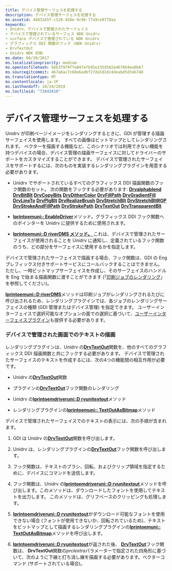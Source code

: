 ```yaml
---
title: デバイス管理サーフェスを処理する
description: デバイス管理サーフェスを処理する
ms.assetid: 4403165f-c528-450e-9c96-77a9ce0778aa
keywords:
- Unidrv、デバイスで管理されたサーフェイス
- デバイスで管理されているサーフェス WDK Unidrv
- surface デバイスで管理されている WDK Unidrv
- グラフィックス DDI 関数のフック (WDK Unidrv)
- DrvTextOut
- Unidrv WDK 印刷
ms.date: 04/20/2017
ms.localizationpriority: medium
ms.openlocfilehash: b6b3f979ffe047efb92e335d582e4678b4ea8b67
ms.sourcegitcommit: 4b7a6ac7c68e6ad6f27da5d1dc4deabd5d34b748
ms.translationtype: MT
ms.contentlocale: ja-JP
ms.lasthandoff: 10/24/2019
ms.locfileid: "72843410"
---
```

# <a name="handling-device-managed-surfaces"></a>デバイス管理サーフェスを処理する





Unidrv が印刷ページイメージをレンダリングするときに、GDI が管理する描画サーフェイスを使用します。 すべての画像はビットマップとしてレンダリングされます。 ベクターを描画する機能など、このシナリオでは利用できない機能を持つデバイスの場合、デバイス管理の描画サーフェイスに対してドライバーのサポートをカスタマイズすることができます。 デバイスで管理されたサーフェイスをサポートするには、次のものを実装するレンダリングプラグインを用意する必要があります。

-   Unidrv でサポートされているすべてのグラフィックス DDI 描画関数のフック関数のセット。 次の関数をフックする必要があります: [**Drvalphablend**](https://docs.microsoft.com/windows/desktop/api/winddi/nf-winddi-drvalphablend)
    [**DrvBitBlt**](https://docs.microsoft.com/windows/desktop/api/winddi/nf-winddi-drvbitblt)
    [**DrvCopyBits**](https://docs.microsoft.com/windows/desktop/api/winddi/nf-winddi-drvcopybits)
    [**DrvDitherColor**](https://docs.microsoft.com/windows/desktop/api/winddi/nf-winddi-drvdithercolor)
    [**DrvFillPath**](https://docs.microsoft.com/windows/desktop/api/winddi/nf-winddi-drvfillpath)
    [**DrvGradientFill**](https://docs.microsoft.com/windows/desktop/api/winddi/nf-winddi-drvgradientfill)
    [**DrvLineTo**](https://docs.microsoft.com/windows/desktop/api/winddi/nf-winddi-drvlineto)
    [**DrvPlgBlt**](https://docs.microsoft.com/windows/desktop/api/winddi/nf-winddi-drvplgblt)
    [**DrvRealizeBrush**](https://docs.microsoft.com/windows/desktop/api/winddi/nf-winddi-drvrealizebrush)
    [**DrvStretchBlt**](https://docs.microsoft.com/windows/desktop/api/winddi/nf-winddi-drvstretchblt)
    [**DrvStretchBltROP**](https://docs.microsoft.com/windows/desktop/api/winddi/nf-winddi-drvstretchbltrop)
    [**DrvStrokeAndFillPath**](https://docs.microsoft.com/windows/desktop/api/winddi/nf-winddi-drvstrokeandfillpath)
    [**DrvStrokePath**](https://docs.microsoft.com/windows/desktop/api/winddi/nf-winddi-drvstrokepath)
    [**DrvTextOut**](https://docs.microsoft.com/windows/desktop/api/winddi/nf-winddi-drvtextout)
    [**DrvTransparentBlt**](https://docs.microsoft.com/windows/desktop/api/winddi/nf-winddi-drvtransparentblt)
-   [**Iprintoemuni:: EnableDriver**](https://docs.microsoft.com/windows-hardware/drivers/ddi/prcomoem/nf-prcomoem-iprintoemuni-enabledriver)メソッド。グラフィックス DDI フック関数へのポインターを Unidrv に提供するために使用されます。

-   [**Iprintoemuni::D riverDMS メソッド。** ](https://docs.microsoft.com/windows-hardware/drivers/ddi/prcomoem/nf-prcomoem-iprintoemuni-driverdms)これは、デバイスで管理されたサーフェイスが使用されることを Unidrv に通知し、定義されているフック関数のうち、どの部分をサーフェイスに使用するかを指定します。

デバイスで管理されたサーフェイスで描画する場合、フック関数は、GDI の Eng プレフィックス付きサポートサービスにコールバックすることはできません。 ただし、一時ビットマップサーフェイスを作成し、そのサーフェイスのハンドルを Eng で始まる描画関数に渡すことができます (「[印刷ジョブのレンダリング](rendering-a-print-job.md)」を参照してください)。

[**Iprintoemuni::D riverDMS**](https://docs.microsoft.com/windows-hardware/drivers/ddi/prcomoem/nf-prcomoem-iprintoemuni-driverdms)メソッドは印刷ジョブがレンダリングされるたびに呼び出されるため、レンダリングプラグインでは、各ジョブのレンダリングサーフェイスの種類 (GDI 管理またはデバイス管理) を指定できます。 ユーザーインターフェイスで選択可能なオプションの面での選択に基づいて、[ユーザーインターフェイスプラグイン](user-interface-plug-ins.md)も提供する必要があります。

### <a name="drawing-text-on-a-device-managed-surface"></a>デバイスで管理された画面でのテキストの描画

レンダリングプラグインは、Unidrv の[**DrvTextOut**](https://docs.microsoft.com/windows/desktop/api/winddi/nf-winddi-drvtextout)関数を、他のすべてのグラフィックス DDI 描画関数と共にフックする必要があります。 デバイスで管理されたサーフェイスのテキストを作成するには、次の4つの機能間の相互作用が必要です。

-   Unidrv の[**DrvTextOut**](https://docs.microsoft.com/windows/desktop/api/winddi/nf-winddi-drvtextout)関数

-   プラグインの[**DrvTextOut**](https://docs.microsoft.com/windows/desktop/api/winddi/nf-winddi-drvtextout)フック関数のレンダリング

-   Unidrv の[**Iprintoemdriveruni::D rvunitextout**](https://docs.microsoft.com/windows-hardware/drivers/ddi/prcomoem/nf-prcomoem-iprintoemdriveruni-drvunitextout)メソッド

-   レンダリングプラグインの[**Iprintoemuni:: TextOutAsBitmap**](https://docs.microsoft.com/windows-hardware/drivers/ddi/prcomoem/nf-prcomoem-iprintoemuni-textoutasbitmap)メソッド

デバイスで管理されたサーフェイスでのテキストの表示には、次の手順が含まれます。

1.  GDI は Unidrv の[**DrvTextOut**](https://docs.microsoft.com/windows/desktop/api/winddi/nf-winddi-drvtextout)関数を呼び出します。

2.  Unidrv は、レンダリングプラグインの[**DrvTextOut**](https://docs.microsoft.com/windows/desktop/api/winddi/nf-winddi-drvtextout)フック関数を呼び出します。

3.  フック関数は、テキストのブラシ、回転、およびクリップ領域を指定するために、デバイスにコマンドを送信します。

4.  フック関数は、Unidrv の[**Iprintoemdriveruni::D rvunitextout**](https://docs.microsoft.com/windows-hardware/drivers/ddi/prcomoem/nf-prcomoem-iprintoemdriveruni-drvunitextout)メソッドを呼び出します。このメソッドは、ダウンロードしたフォントを使用してテキストを出力します。 このメソッドは、グリフベースのクリッピングも処理します。

5.  [**Iprintoemdriveruni::D rvunitextout**](https://docs.microsoft.com/windows-hardware/drivers/ddi/prcomoem/nf-prcomoem-iprintoemdriveruni-drvunitextout)がダウンロード可能なフォントを使用できない場合 (フォントが使用できないか、回転されているため)、テキストをビットマップとして描画するレンダリングプラグインの[**Iprintoemuni:: TextOutAsBitmap**](https://docs.microsoft.com/windows-hardware/drivers/ddi/prcomoem/nf-prcomoem-iprintoemuni-textoutasbitmap)メソッドを呼び出します。

6.  [**Iprintoemdriveruni::D rvunitextout**](https://docs.microsoft.com/windows-hardware/drivers/ddi/prcomoem/nf-prcomoem-iprintoemdriveruni-drvunitextout)が返された後、 [**DrvTextOut**](https://docs.microsoft.com/windows/desktop/api/winddi/nf-winddi-drvtextout)フック関数は、 **DrvTextOut**関数の*prclextra*パラメーターで指定された四角形に基づいて、次のように下線と打ち消し線を描画する必要があります。ベクターコマンド (サポートされている場合)。

 

 




